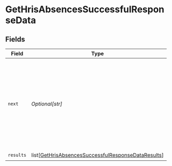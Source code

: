 # GetHrisAbsencesSuccessfulResponseData


## Fields

| Field                                                                                                                                   | Type                                                                                                                                    | Required                                                                                                                                | Description                                                                                                                             |
| --------------------------------------------------------------------------------------------------------------------------------------- | --------------------------------------------------------------------------------------------------------------------------------------- | --------------------------------------------------------------------------------------------------------------------------------------- | --------------------------------------------------------------------------------------------------------------------------------------- |
| `next`                                                                                                                                  | *Optional[str]*                                                                                                                         | :heavy_check_mark:                                                                                                                      | Cursor string that can be passed to the `cursor` query parameter to get the next page. If this is `null`, then there are no more pages. |
| `results`                                                                                                                               | list[[GetHrisAbsencesSuccessfulResponseDataResults](../../models/shared/gethrisabsencessuccessfulresponsedataresults.md)]               | :heavy_check_mark:                                                                                                                      | N/A                                                                                                                                     |